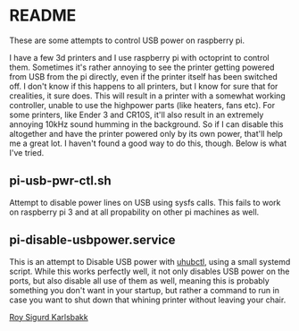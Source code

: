 [comment]: vim:ai:tw=100

README
================================
These are some attempts to control USB power on raspberry pi.

I have a few 3d printers and I use raspberry pi with octoprint to control them. Sometimes it's
rather annoying to see the printer getting powered from USB from the pi directly, even if the
printer itself has been switched off. I don't know if this happens to all printers, but I know for
sure that for crealities, it sure does. This will result in a printer with a somewhat working
controller, unable to use the highpower parts (like heaters, fans etc). For some printers, like
Ender 3 and CR10S, it'll also result in an extremely annoying 10kHz sound humming in the
background. So if I can disable this altogether and have the printer powered only by its own power,
that'll help me a great lot. I haven't found a good way to do this, though. Below is what I've
tried.

pi-usb-pwr-ctl.sh
--------------------------------
Attempt to disable power lines on USB using sysfs calls. This fails to work on raspberry pi 3 and at
all propability on other pi machines as well.

pi-disable-usbpower.service
--------------------------------
This is an attempt to Disable USB power with [uhubctl](https://github.com/mvp/uhubctl), using a
small systemd script. While this works perfectly well, it not only disables USB power on the ports,
but also disable all use of them as well, meaning this is probably something you don't want in your
startup, but rather a command to run in case you want to shut down that whining printer without
leaving your chair.

[Roy Sigurd Karlsbakk](mailto:roy@karlsbakk.net)
